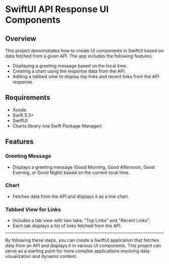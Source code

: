 # SwiftUI API Response UI Components

## Overview

This project demonstrates how to create UI components in SwiftUI based on data fetched from a given API. The app includes the following features:

- Displaying a greeting message based on the local time.
- Creating a chart using the response data from the API.
- Adding a tabbed view to display top links and recent links from the API response.

## Requirements

- Xcode
- Swift 5.3+
- SwiftUI
- Charts library (via Swift Package Manager)

## Features

### Greeting Message

- Displays a greeting message (Good Morning, Good Afternoon, Good Evening, or Good Night) based on the current local time.

### Chart

- Fetches data from the API and displays it as a line chart.

### Tabbed View for Links

- Includes a tab view with two tabs: "Top Links" and "Recent Links".
- Each tab displays a list of links fetched from the API.

---

By following these steps, you can create a SwiftUI application that fetches data from an API and displays it in various UI components. This project can serve as a starting point for more complex applications involving data visualization and dynamic content.

